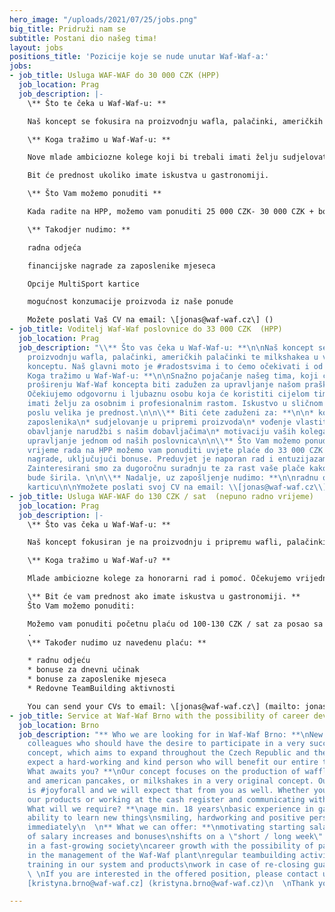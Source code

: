 ```yaml
---
hero_image: "/uploads/2021/07/25/jobs.png"
big_title: Pridruži nam se
subtitle: Postani dio našeg tima!
layout: jobs
positions_title: 'Pozicije koje se nude unutar Waf-Waf-a:'
jobs:
- job_title: Usluga WAF-WAF do 30 000 CZK (HPP)
  job_location: Prag
  job_description: |-
    \** Što te čeka u Waf-Waf-u: **

    Naš koncept se fokusira na proizvodnju wafla, palačinki, američkih palačinki te milkshakea u vrlo originalnom konceptu. Naš glavni moto je #radostsvima i to ćemo očekivati ​​i od vas. Bilo da pripremate naše proizvode ili radite na blagajni i komunicirate s kupcima.

    \** Koga tražimo u Waf-Waf-u: **

    Nove mlade ambiciozne kolege koji bi trebali imati želju sudjelovati u vrlo uspješnom gastronomskom konceptu, koji se želi proširiti na cijelu Češku i EU. Očekujemo vrijednu i ljubaznu osobu koja će koristiti cijelom našem timu.

    Bit će prednost ukoliko imate iskustva u gastronomiji.

    \** Što Vam možemo ponuditi **

    Kada radite na HPP, možemo vam ponuditi 25 000 CZK- 30 000 CZK + bonuse za rad. Zainteresirani smo za dugoročnu suradnju, ali i za to da će vaša plaća rasti, kao i naša tvrtka koja se širi.

    \** Takodjer nudimo: **

    radna odjeća

    financijske nagrade za zaposlenike mjeseca

    Opcije MultiSport kartice

    mogućnost konzumacije proizvoda iz naše ponude

    Možete poslati Vaš CV na email: \[jonas@waf-waf.cz\] ()
- job_title: Voditelj Waf-Waf poslovnice do 33 000 CZK  (HPP)
  job_location: Prag
  job_description: "\\** Što vas čeka u Waf-Waf-u: **\n\nNaš koncept se fokusira na
    proizvodnju wafla, palačinki, američkih palačinki te milkshakea u vrlo originalnom
    konceptu. Naš glavni moto je #radostsvima i to ćemo očekivati ​​i od vas.\n\n\\**
    Koga tražimo u Waf-Waf-u: **\n\nSnažno pojačanje našeg tima, koji će zahvaljujući
    proširenju Waf-Waf koncepta biti zadužen za upravljanje našom praškom podružnicom.
    Očekiujemo odgovornu i ljubaznu osobu koja će koristiti cijelom timu i koja će
    imati želju za osobnim i profesionalnim rastom. Iskustvo u sličnom gastronomskom
    poslu velika je prednost.\n\n\\** Biti ćete zaduženi za: **\n\n* kontrolu aktivnosti
    zaposlenika\n* sudjelovanje u pripremi proizvoda\n* vođenje vlastitog tima\n*
    obavljanje narudžbi s našim dobavljačima\n* motivaciju vaših kolega\n* kompletno
    upravljanje jednom od naših poslovnica\n\n\\** Što Vam možemo ponuditi **\n\nZa
    vrijeme rada na HPP možemo vam ponuditi uvjete plaće do 33 000 CZK i druge motivacijske
    nagrade, uključujući bonuse. Preduvjet je naporan rad i entuzijazam za naš brend.
    Zainteresirani smo za dugoročnu suradnju te za rast vaše plače kako se naša tvrtka
    bude širila. \n\n\\** Nadalje, uz zapošljenje nudimo: **\n\nradnu odjeću\nMultiSport
    karticu\n\nYmožete poslati svoj CV na email: \\[jonas@waf-waf.cz\\] (mailto: jonas@waf-waf.cz)"
- job_title: Usluga WAF-WAF do 130 CZK / sat  (nepuno radno vrijeme)
  job_location: Prag
  job_description: |-
    \** Što vas čeka u Waf-Waf-u: **

    Naš koncept fokusiran je na proizvodnju i pripremu wafli, palačinki, američkih palačinki te milkshakea u vrlo originalnom konceptu. Naš glavni moto je #radostsvima i ​​to ćemo očekivati ​​i od vas. Bilo da pripremate naše proizvode ili radite na blagajni i komunicirate s kupcima.

    \** Koga tražimo u Waf-Waf-u? **

    Mlade ambiciozne kolege za honorarni rad i pomoć. Očekujemo vrijednu i ljubaznu osobu koja će koristiti cijelom našem timu.

    \** Bit će vam prednost ako imate iskustva u gastronomiji. **
    Što Vam možemo ponuditi:

    Možemo vam ponuditi početnu plaću od 100-130 CZK / sat za posao sa skraćenim radnim vremenom. Zainteresirani smo za dugoročnu suradnju, ali i za to da će vaša plaća rasti, kao i naše poslovnice koje se šire, pa se vaša plaća, čak i kao honorarnog radnika, može narasti
    .
    \** Također nudimo uz navedenu plaću: **

    * radnu odjeću
    * bonuse za dnevni učinak
    * bonuse za zaposlenike mjeseca
    * Redovne TeamBuilding aktivnosti

    You can send your CVs to email: \[jonas@waf-waf.cz\] (mailto: jonas@waf-waf.cz)
- job_title: Service at Waf-Waf Brno with the possibility of career development (HPP)
  job_location: Brno
  job_description: "** Who we are looking for in Waf-Waf Brno: **\nNew young ambitious
    colleagues who should have the desire to participate in a very successful gastronomic
    concept, which aims to expand throughout the Czech Republic and the EU. We will
    expect a hard-working and kind person who will benefit our entire team.\n\n**
    What awaits you? **\nOur concept focuses on the production of waffles, pancakes
    and american pancakes, or milkshakes in a very original concept. Our main motto
    is #joyforall and we will expect that from you as well. Whether you are preparing
    our products or working at the cash register and communicating with customers.\n\n**
    What will we require? **\nage min. 18 years\nbasic experience in gastronomy\nthe
    ability to learn new things\nsmiling, hardworking and positive person\nfood license\nonset
    immediately\n  \n** What we can offer: **\nmotivating starting salary, after incorporation
    of salary increases and bonuses\nshifts on a \"short / long week\" basis\nwork
    in a fast-growing society\ncareer growth with the possibility of participating
    in the management of the Waf-Waf plant\nregular teambuilding activities\ncomplete
    training in our system and products\nwork in case of re-closing guaranteed!\n
    \ \nIf you are interested in the offered position, please contact us by e-mail:
    [kristyna.brno@waf-waf.cz] (kristyna.brno@waf-waf.cz)\n  \nThank you!"

---
```


